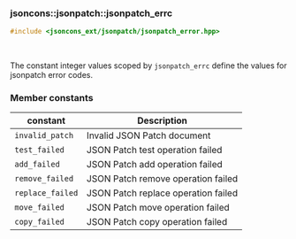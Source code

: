 ### jsoncons::jsonpatch::jsonpatch_errc

```cpp
#include <jsoncons_ext/jsonpatch/jsonpatch_error.hpp>
```

<br>

The constant integer values scoped by `jsonpatch_errc` define the values for jsonpatch error codes.

### Member constants

constant             |Description
---------------------|------------------------------
`invalid_patch`      |Invalid JSON Patch document
`test_failed`        |JSON Patch test operation failed
`add_failed`         |JSON Patch add operation failed
`remove_failed`      |JSON Patch remove operation failed
`replace_failed`     |JSON Patch replace operation failed
`move_failed`        |JSON Patch move operation failed
`copy_failed`        |JSON Patch copy operation failed 




